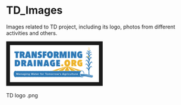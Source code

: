# TD_Images 
<dl>Images related to TD project, including its logo, photos from different activities and others. </dd>
<dl><img src="https://github.com/TransformingDrainage/TD_Images/blob/master/Transforming_Drainage.png"
alt="IMAGE ALT TEXT HERE" width="240" height="100" border="10" /></dd>
<dl>TD logo .png </dd>
